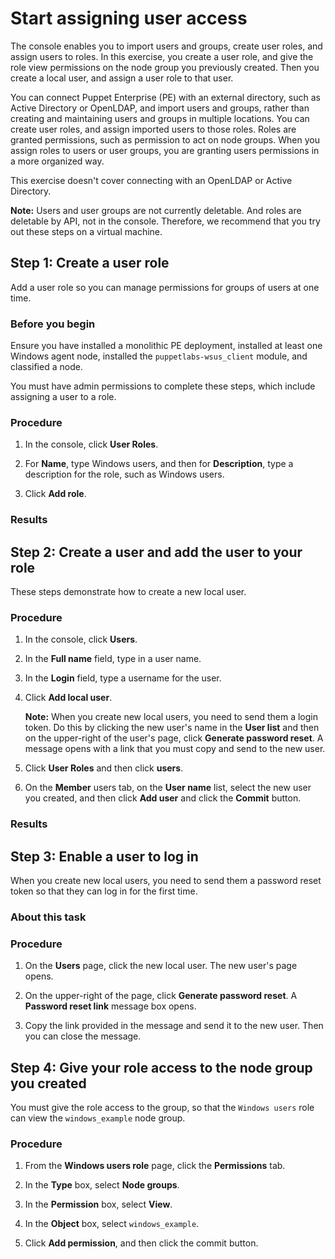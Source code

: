 # Start assigning user access

The console enables you to import users and groups, create user roles, and assign users to roles. In this exercise, you create a user role, and give the role view permissions on the node group you previously created. Then you create a local user, and assign a user role to that user.

You can connect Puppet Enterprise \(PE\) with an external directory, such as Active Directory or OpenLDAP, and import users and groups, rather than creating and maintaining users and groups in multiple locations. You can create user roles, and assign imported users to those roles. Roles are granted permissions, such as permission to act on node groups. When you assign roles to users or user groups, you are granting users permissions in a more organized way.

This exercise doesn't cover connecting with an OpenLDAP or Active Directory.

**Note:** Users and user groups are not currently deletable. And roles are deletable by API, not in the console. Therefore, we recommend that you try out these steps on a virtual machine.

## Step 1: Create a user role

Add a user role so you can manage permissions for groups of users at one time.

### Before you begin

Ensure you have installed a monolithic PE deployment, installed at least one Windows agent node, installed the `puppetlabs-wsus_client` module, and classified a node.

You must have admin permissions to complete these steps, which include assigning a user to a role.

### Procedure

1.  In the console, click **User Roles**.

2.  For **Name**, type Windows users, and then for **Description**, type a description for the role, such as Windows users.

3.  Click **Add role**.


### Results

## Step 2: Create a user and add the user to your role

These steps demonstrate how to create a new local user.

### Procedure

1.  In the console, click **Users**.

2.  In the **Full name** field, type in a user name.

3.  In the **Login** field, type a username for the user.

4.  Click **Add local user**.

    **Note:** When you create new local users, you need to send them a login token. Do this by clicking the new user's name in the **User list** and then on the upper-right of the user's page, click **Generate password reset**. A message opens with a link that you must copy and send to the new user.

5.  Click **User Roles** and then click **users**.

6.  On the **Member** users tab, on the **User name** list, select the new user you created, and then click **Add user** and click the **Commit** button.


### Results

## Step 3: Enable a user to log in

When you create new local users, you need to send them a password reset token so that they can log in for the first time.

### About this task

### Procedure

1.  On the **Users** page, click the new local user. The new user's page opens.

2.  On the upper-right of the page, click **Generate password reset**. A **Password reset link** message box opens.

3.  Copy the link provided in the message and send it to the new user. Then you can close the message.


## Step 4: Give your role access to the node group you created

You must give the role access to the group, so that the `Windows users` role can view the `windows_example` node group.

### Procedure

1.  From the **Windows users role** page, click the **Permissions** tab.

2.  In the **Type** box, select **Node groups**.

3.  In the **Permission** box, select **View**.

4.  In the **Object** box, select `windows_example`.

5.  Click **Add permission**, and then click the commit button.


